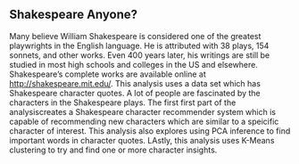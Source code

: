## Shakespeare Anyone?
Many believe William Shakespeare is considered one of the greatest playwrights in the English language. He is attributed with 38 plays, 154 sonnets, and other works. Even 400 years later, his writings are still be studied in most high schools and colleges in the US and elsewhere. Shakespeare’s complete works are available online at http://shakespeare.mit.edu/. This analysis uses a data set which has Shakespeare character quotes. A lot of people are fascinated by the characters in the Shakespeare plays. The first first part of the analysiscreates a Shakespeare character recommender system which is capable of recommending new characters which are similar to a speicific character of interest. This analysis also explores using PCA inference to find important words in character quotes. LAstly, this analysis uses K-Means clustering to try and find one or more character insights. 
